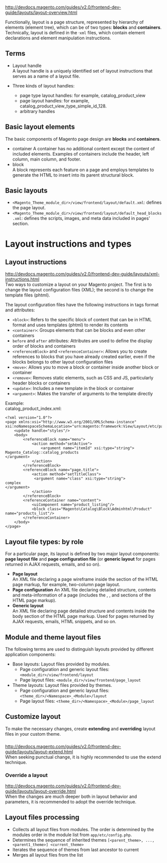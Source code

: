 http://devdocs.magento.com/guides/v2.0/frontend-dev-guide/layouts/layout-overview.html

Functionally, layout is a page structure, represented by hierarchy of elements (element tree), which can be of two types: **blocks** and **containers**.   
Technically, layout is defined in the ·`xml` files, which contain element declarations and element manipulation instructions.

## Terms
- Layout handle  
A layout handle is a uniquely identified set of layout instructions that serves as a name of a layout file.  

- Three kinds of layout handles:
  - page type layout handles: for example, catalog_product_view
  - page layout handles: for example, catalog_product_view_type_simple_id_128.
  - arbitrary handles



## Basic layout elements  
The basic components of Magento page design are **blocks** and **containers**.

- container
A container has no additional content except the content of included elements. Examples of containers include the header, left column, main column, and footer.
- block  
A block represents each feature on a page and employs templates to generate the HTML to insert into its parent structural block.


## Basic layouts
- `<Magento_Theme_module_dir>/view/frontend/layout/default.xml`: defines the page layout.
- `<Magento_Theme_module_dir>/view/frontend/layout/default_head_blocks.xml`: defines the scripts, images, and meta data included in pages’ <head> section.


# Layout instructions and types
## Layout instructions
http://devdocs.magento.com/guides/v2.0/frontend-dev-guide/layouts/xml-instructions.html  
Two  ways to customize a layout on your Magento project. The first is to change the layout configuration files (XML); the second is to change the template files (phtml).

The layout configuration files have the following instructions in tags format and attributes:
- `<block>`: Refers to the specific block of content that can be in HTML format and uses templates (phtml) to render its contents
- `<container>`: Groups elements that can be blocks and even other containers
- `before` and `after` attributes: Attributes are used to define the display order of blocks and containers
- `<referenceBlock>` and `<referenceContainer>`: Allows you to create references to blocks that you have already created earlier, even if the blocks belongs to other layout configuration files
- `<move>`: Allows you to move a block or container inside another block or container
- `<remove>`: Removes static elements, such as CSS and JS, particularly header blocks or containers
- `<update>`: Includes a new template in the block or container
- `<argument>`: Makes the transfer of arguments to the template directly

Example:  
catalog_product_index.xml:  
```
<?xml version="1.0"?>
<page xmlns:xsi="http://www.w3.org/2001/XMLSchema-instance" xsi:noNamespaceSchemaLocation="urn:magento:framework:View/Layout/etc/page_configuration.xsd">
    <update handle="styles"/>
    <body>
        <referenceBlock name="menu">
            <action method="setActive">
                <argument name="itemId" xsi:type="string">
Magento_Catalog::catalog_products
</argument>
            </action>
        </referenceBlock>
        <referenceBlock name="page.title">
            <action method="setTitleClass">
             <argument name="class" xsi:type="string">
complex
</argument>
            </action>
        </referenceBlock>
        <referenceContainer name="content">
            <uiComponent name="product_listing"/>
            <block class="Magento\Catalog\Block\Adminhtml\Product" name="products_list"/>
        </referenceContainer>
    </body>
</page>
```

## Layout file types: by role  
For a particular page, its layout is defined by two major layout components: **page layout file** and **page configuration file** (or **generic layout** for pages returned in AJAX requests, emails, and so on).

- **Page layout**  
An XML file declaring a page wireframe inside the <body> section of the HTML page markup, for example, two-column page layout.
- **Page configuration**
An XML file declaring detailed structure, contents and meta-information of a page (includes the <html>, <head>, and <body> sections of the HTML page markup).
- **Generic layout**  
An XML file declaring page detailed structure and contents inside the body section of the HTML page markup. Used for pages returned by AJAX requests, emails, HTML snippets, and so on.


## Module and theme layout files  
The following terms are used to distinguish layouts provided by different application components:
- Base layouts: Layout files provided by modules.
  - Page configuration and generic layout files: `<module_dir>/view/frontend/layout`
  - Page layout files: `<module_dir>/view/frontend/page_layout`
- Theme layouts: Layout files provided by themes.
  - Page configuration and generic layout files: `<theme_dir>/<Namespace>_<Module>/layout`
  - Page layout files: `<theme_dir>/<Namespace>_<Module>/page_layout`


## Customize layout  
To make the necessary changes, create **extending** and **overriding** layout files in your custom theme.

###
http://devdocs.magento.com/guides/v2.0/frontend-dev-guide/layouts/layout-extend.html  
When seeking punctual change, it is highly recommended to use the extend technique.  

### Override a layout
http://devdocs.magento.com/guides/v2.0/frontend-dev-guide/layouts/layout-override.html  
When the changes are much deeper both in layout behavior and parameters, it is recommended to adopt the override technique.  


## Layout files processing
- Collects all layout files from modules. The order is determined by the modules order in the module list from `app/etc/config.php`.
- Determines the sequence of inherited themes `[<parent_theme>, ..., <parent1_theme>] <current_theme>`
- Iterates the sequence of themes from last ancestor to current
- Merges all layout files from the list
